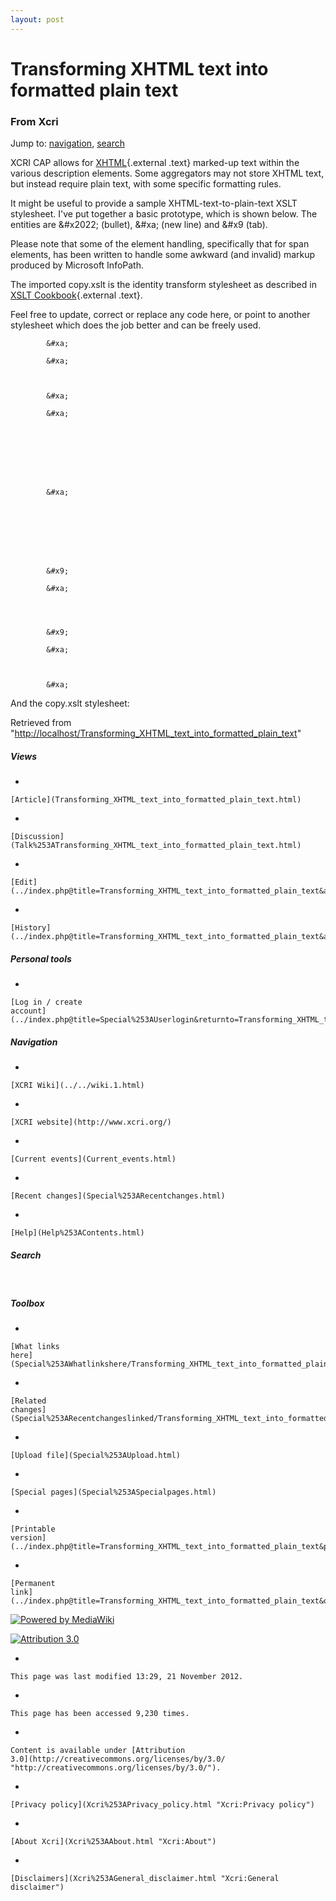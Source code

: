 ```yaml
---
layout: post
---
```


<script>
  (function(i,s,o,g,r,a,m){i['GoogleAnalyticsObject']=r;i[r]=i[r]||function(){
  (i[r].q=i[r].q||[]).push(arguments)},i[r].l=1*new Date();a=s.createElement(o),
  m=s.getElementsByTagName(o)[0];a.async=1;a.src=g;m.parentNode.insertBefore(a,m)
  })(window,document,'script','https://www.google-analytics.com/analytics.js','ga');

  ga('create', 'UA-73710929-3', 'auto');
  ga('send', 'pageview');

</script>







Transforming XHTML text into formatted plain text 
=================================================













### From Xcri 







Jump to:
[navigation](Transforming_XHTML_text_into_formatted_plain_text.html#column-one),
[search](Transforming_XHTML_text_into_formatted_plain_text.html#searchInput)



XCRI CAP allows for
[XHTML](http://www.w3.org/MarkUp/ "http://www.w3.org/MarkUp/"){.external
.text} marked-up text within the various description elements. Some
aggregators may not store XHTML text, but instead require plain text,
with some specific formatting rules.

It might be useful to provide a sample XHTML-text-to-plain-text XSLT
stylesheet. I've put together a basic prototype, which is shown below.
The entities are &\#x2022; (bullet), &\#xa; (new line) and &\#x9 (tab).

Please note that some of the element handling, specifically that for
span elements, has been written to handle some awkward (and invalid)
markup produced by Microsoft InfoPath.

The imported copy.xslt is the identity transform stylesheet as described
in [XSLT
Cookbook](http://oreilly.com/catalog/9780596009748/index.html "http://oreilly.com/catalog/9780596009748/index.html"){.external
.text}.

Feel free to update, correct or replace any code here, or point to
another stylesheet which does the job better and can be freely used.

    
    
        
        
        
        
        
        
        
        
        
        
        
        
            
        
        
            
                
                
            
        
        
            
            
            &#xa;
            
            &#xa;
        
        
            
            &#xa;
            
            &#xa;
        
        
            
            
        
        
            
            
            &#xa;
        
        
            
            
        
        
            
            
            &#x9;
            
            &#xa;
        
        
            
            
            &#x9;
            
            &#xa;
        
        
            
            &#xa;
        
        
        
    

And the copy.xslt stylesheet:

    
    
    
        
            
        
    
    



Retrieved from
"[http://localhost/Transforming\_XHTML\_text\_into\_formatted\_plain\_text](Transforming_XHTML_text_into_formatted_plain_text.html)"

















##### Views



-   

    

    [Article](Transforming_XHTML_text_into_formatted_plain_text.html)
-   

    

    [Discussion](Talk%253ATransforming_XHTML_text_into_formatted_plain_text.html)
-   

    

    [Edit](../index.php@title=Transforming_XHTML_text_into_formatted_plain_text&action=edit.html)
-   

    

    [History](../index.php@title=Transforming_XHTML_text_into_formatted_plain_text&action=history.html)







##### Personal tools



-   

    

    [Log in / create
    account](../index.php@title=Special%253AUserlogin&returnto=Transforming_XHTML_text_into_formatted_plain_text.html)











[](../../wiki.1.html "XCRI Wiki")





##### Navigation



-   

    

    [XCRI Wiki](../../wiki.1.html)
-   

    

    [XCRI website](http://www.xcri.org/)
-   

    

    [Current events](Current_events.html)
-   

    

    [Recent changes](Special%253ARecentchanges.html)
-   

    

    [Help](Help%253AContents.html)







##### Search





 









##### Toolbox



-   

    

    [What links
    here](Special%253AWhatlinkshere/Transforming_XHTML_text_into_formatted_plain_text.html)
-   

    

    [Related
    changes](Special%253ARecentchangeslinked/Transforming_XHTML_text_into_formatted_plain_text.html)
-   

    

    [Upload file](Special%253AUpload.html)
-   

    

    [Special pages](Special%253ASpecialpages.html)
-   

    

    [Printable
    version](../index.php@title=Transforming_XHTML_text_into_formatted_plain_text&printable=yes.html)
-   

    

    [Permanent
    link](../index.php@title=Transforming_XHTML_text_into_formatted_plain_text&oldid=4407.html)















[![Powered by
MediaWiki](../skins/common/images/poweredby_mediawiki_88x31.png)](http://www.mediawiki.org/)





[![Attribution 3.0
](http://i.creativecommons.org/l/by/3.0/88x31.png)](http://creativecommons.org/licenses/by/3.0/)



-   

    

    This page was last modified 13:29, 21 November 2012.
-   

    

    This page has been accessed 9,230 times.
-   

    

    Content is available under [Attribution
    3.0](http://creativecommons.org/licenses/by/3.0/ "http://creativecommons.org/licenses/by/3.0/").
-   

    

    [Privacy policy](Xcri%253APrivacy_policy.html "Xcri:Privacy policy")
-   

    

    [About Xcri](Xcri%253AAbout.html "Xcri:About")
-   

    

    [Disclaimers](Xcri%253AGeneral_disclaimer.html "Xcri:General disclaimer")




